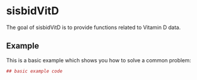 # sisbidVitD

The goal of sisbidVitD is to provide functions related to Vitamin D data.

## Example

This is a basic example which shows you how to solve a common problem:

``` r
## basic example code
```
